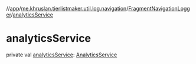 //[app](../../../index.md)/[me.khruslan.tierlistmaker.util.log.navigation](../index.md)/[FragmentNavigationLogger](index.md)/[analyticsService](analytics-service.md)

# analyticsService

private val [analyticsService](analytics-service.md): [AnalyticsService](../../me.khruslan.tierlistmaker.util.analytics/-analytics-service/index.md)
